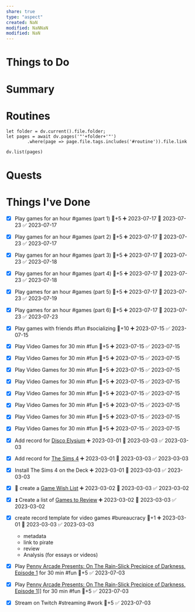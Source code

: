 ```yaml
---
share: true
type: "aspect"
created: NaN 
modified: NaNNaN 
modified: NaN
---
```


# Things to Do

# Summary
# Routines
```dataviewjs
let folder = dv.current().file.folder;
let pages = await dv.pages('"'+folder+'"')
		.where(page => page.file.tags.includes('#routine')).file.link

dv.list(pages)
```


# Quests

# Things I've Done
- [x] Play games for an hour #games (part 1) 🥄+5 ➕ 2023-07-17 📅 2023-07-23 ✅ 2023-07-17
- [x] Play games for an hour #games (part 2) 🥄+5 ➕ 2023-07-17 📅 2023-07-23 ✅ 2023-07-17
- [x] Play games for an hour #games (part 3) 🥄+5 ➕ 2023-07-17 📅 2023-07-23 ✅ 2023-07-18
- [x] Play games for an hour #games (part 4) 🥄+5 ➕ 2023-07-17 📅 2023-07-23 ✅ 2023-07-18
- [x] Play games for an hour #games (part 5) 🥄+5 ➕ 2023-07-17 📅 2023-07-23 ✅ 2023-07-19
- [x] Play games for an hour #games (part 6) 🥄+5 ➕ 2023-07-17 📅 2023-07-23 ✅ 2023-07-23

- [x] Play games with friends #fun #socializing 🥄+10 ➕ 2023-07-15 ✅ 2023-07-15
- [x] Play Video Games for 30 min #fun 🥄+5 ➕ 2023-07-15 ✅ 2023-07-15
- [x] Play Video Games for 30 min #fun 🥄+5 ➕ 2023-07-15 ✅ 2023-07-15
- [x] Play Video Games for 30 min #fun 🥄+5 ➕ 2023-07-15 ✅ 2023-07-15
- [x] Play Video Games for 30 min #fun 🥄+5 ➕ 2023-07-15 ✅ 2023-07-15
- [x] Play Video Games for 30 min #fun 🥄+5 ➕ 2023-07-15 ✅ 2023-07-15
- [x] Play Video Games for 30 min #fun 🥄+5 ➕ 2023-07-15 ✅ 2023-07-15
- [x] Play Video Games for 30 min #fun 🥄+5 ➕ 2023-07-15 ✅ 2023-07-15
- [x] Play Video Games for 30 min #fun 🥄+5 ➕ 2023-07-15 ✅ 2023-07-15
- [x] Add record for [Disco Elysium](Disco%20Elysium.md) ➕ 2023-03-01 📅 2023-03-03 ✅ 2023-03-03
- [x] Add record for [The Sims 4](The%20Sims%204.md) ➕ 2023-03-01 📅 2023-03-03 ✅ 2023-03-03

- [x] Install The Sims 4 on the Deck ➕ 2023-03-01 📅 2023-03-03 ✅ 2023-03-03
- [x] 🔼 create a [Game Wish List](./Game%20Wish%20List.md) ➕ 2023-03-02 📅 2023-03-03 ✅ 2023-03-02
- [x] ⏫ Create a list of [Games to Review](./Games%20to%20Review.md) ➕ 2023-03-02 📅 2023-03-03 ✅ 2023-03-02
- [x] create record template for video games #bureaucracy 🥄+1 ➕ 2023-03-01 📅 2023-03-03 ✅ 2023-03-03
	- metadata
	- link to pirate
	- review
	- Analysis (for essays or videos)
- [x] Play [Penny Arcade Presents: On The Rain-Slick Precipice of Darkness, Episode 1](Penny%20Arcade%20Presents:%20On%20The%20Rain-Slick%20Precipice%20of%20Darkness,%20Episode%201.md) for 30 min #fun 🥄+5 ✅ 2023-07-03
- [x] Play [Penny Arcade Presents: On The Rain-Slick Precipice of Darkness, Episode 1](Penny%20Arcade%20Presents:%20On%20The%20Rain-Slick%20Precipice%20of%20Darkness,%20Episode%201.md)]] for 30 min #fun 🥄+5 ✅ 2023-07-03
- [x] Stream on Twitch #streaming #work 🥄+5 ✅ 2023-07-03